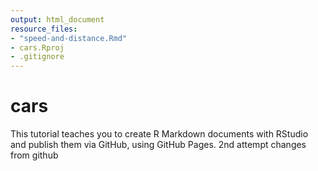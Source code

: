 ```yaml
---
output: html_document
resource_files:
- "speed-and-distance.Rmd"
- cars.Rproj
- .gitignore
---
```

# cars
This tutorial teaches you to create R Markdown documents with RStudio and publish them via GitHub, using GitHub Pages. 2nd attempt
changes from github
